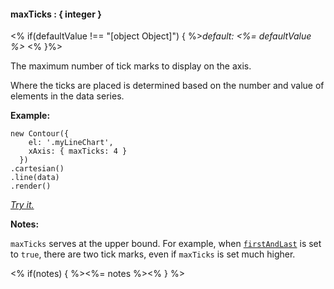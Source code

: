 #### **maxTicks** : { integer }

<% if(defaultValue !== "[object Object]") { %>*default: <%= defaultValue %>* <% }%>

The maximum number of tick marks to display on the axis.

Where the ticks are placed is determined based on the number and value of elements in the data series. 

**Example:**

    new Contour({
        el: '.myLineChart',
        xAxis: { maxTicks: 4 }
      })
    .cartesian()
    .line(data)
    .render()

*[Try it.](http://jsfiddle.net/gh/get/library/pure/forio/contour/tree/master/src/documentation/fiddle/config.xAxis.maxTicks/)*

**Notes:**

`maxTicks` serves at the upper bound. For example, when [`firstAndLast`](#config_config.xAxis.firstAndLast) is set to `true`, there are two tick marks, even if `maxTicks` is set much higher. 

<% if(notes) { %><%= notes %><% } %>

